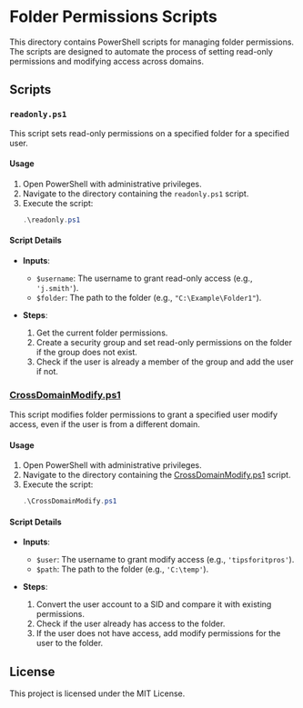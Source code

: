 # Folder Permissions Scripts

This directory contains PowerShell scripts for managing folder permissions. The scripts are designed to automate the process of setting read-only permissions and modifying access across domains.

## Scripts

### `readonly.ps1`

This script sets read-only permissions on a specified folder for a specified user.

#### Usage

1. Open PowerShell with administrative privileges.
2. Navigate to the directory containing the `readonly.ps1` script.
3. Execute the script:
    ```powershell
    .\readonly.ps1
    ```

#### Script Details

- **Inputs**:
  - `$username`: The username to grant read-only access (e.g., `'j.smith'`).
  - `$folder`: The path to the folder (e.g., `"C:\Example\Folder1"`).

- **Steps**:
  1. Get the current folder permissions.
  2. Create a security group and set read-only permissions on the folder if the group does not exist.
  3. Check if the user is already a member of the group and add the user if not.

### [CrossDomainModify.ps1](http://_vscodecontentref_/1)

This script modifies folder permissions to grant a specified user modify access, even if the user is from a different domain.

#### Usage

1. Open PowerShell with administrative privileges.
2. Navigate to the directory containing the [CrossDomainModify.ps1](http://_vscodecontentref_/2) script.
3. Execute the script:
    ```powershell
    .\CrossDomainModify.ps1
    ```

#### Script Details

- **Inputs**:
  - `$user`: The username to grant modify access (e.g., `'tipsforitpros'`).
  - `$path`: The path to the folder (e.g., `'C:\temp'`).

- **Steps**:
  1. Convert the user account to a SID and compare it with existing permissions.
  2. Check if the user already has access to the folder.
  3. If the user does not have access, add modify permissions for the user to the folder.

## License

This project is licensed under the MIT License.